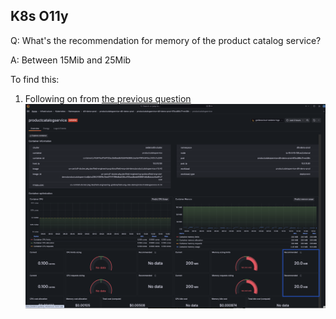 ## K8s O11y
Q: What's the recommendation for memory of the product catalog service?

A: Between 15Mib and 25Mib

To find this:
1. Following on from [the previous question](./3.4-k8s-olly.md) 
![Memory Recommendation](/images/breakout_1/3.5-k8s-olly.png)

